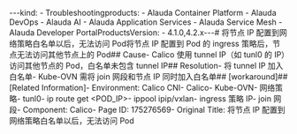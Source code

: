 ---kind:   - Troubleshootingproducts:    - Alauda Container Platform   - Alauda DevOps   - Alauda AI   - Alauda Application Services   - Alauda Service Mesh   - Alauda Developer PortalProductsVersion:   - 4.1.0,4.2.x---<!-- A type of document that involves encountering a fault, diag...it, performing root cause analysis, and providing solutions. --># 将节点 IP 配置到网络策略白名单以后，无法访问 Pod将节点 IP 配置到 Pod 的 ingress 策略后，节点无法访问其他节点上的 Pod## Cause- Calico 使用 tunnel IP（如 tunl0 的 IP）访问其他节点的 Pod，白名单未包含 tunnel IP## Resolution- 将 tunnel IP 加入白名单- Kube-OVN 需将 join 网段和节点 IP 同时加入白名单## [workaround]## [Related Information]- Environment: Calico CNI- Calico- Kube-OVN- 网络策略- tunl0- ip route get <POD_IP>- ippool ipip/vxlan- ingress 策略 IP- join 网段- Component: Calico- Page ID: 175276569- Original Title: 将节点 IP 配置到网络策略白名单以后，无法访问 Pod